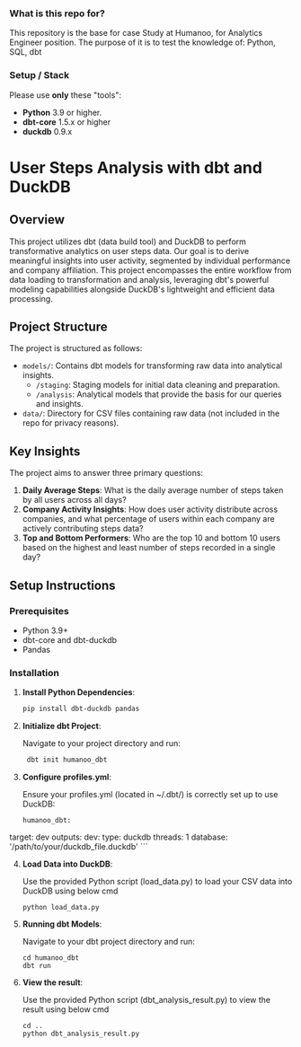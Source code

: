 ### What is this repo for?
This repository is the base for case Study at Humanoo, for Analytics Engineer position.
The purpose of it is to test the knowledge of: Python, SQL, dbt

### Setup / Stack

Please use **only** these "tools":
- **Python** 3.9 or higher.
- **dbt-core** 1.5.x or higher
- **duckdb** 0.9.x
# User Steps Analysis with dbt and DuckDB

## Overview

This project utilizes dbt (data build tool) and DuckDB to perform transformative analytics on user steps data. Our goal is to derive meaningful insights into user activity, segmented by individual performance and company affiliation. This project encompasses the entire workflow from data loading to transformation and analysis, leveraging dbt's powerful modeling capabilities alongside DuckDB's lightweight and efficient data processing.

## Project Structure

The project is structured as follows:

- `models/`: Contains dbt models for transforming raw data into analytical insights.
  - `/staging`: Staging models for initial data cleaning and preparation.
  - `/analysis`: Analytical models that provide the basis for our queries and insights.
- `data/`: Directory for CSV files containing raw data (not included in the repo for privacy reasons).


## Key Insights

The project aims to answer three primary questions:

1. **Daily Average Steps**: What is the daily average number of steps taken by all users across all days?
2. **Company Activity Insights**: How does user activity distribute across companies, and what percentage of users within each company are actively contributing steps data?
3. **Top and Bottom Performers**: Who are the top 10 and bottom 10 users based on the highest and least number of steps recorded in a single day?

## Setup Instructions

### Prerequisites

- Python 3.9+
- dbt-core and dbt-duckdb
- Pandas

### Installation

1. **Install Python Dependencies**:

   ```bash
   pip install dbt-duckdb pandas
   ```

2. **Initialize dbt Project**:

    Navigate to your project directory and run:

   ```bash
    dbt init humanoo_dbt
   ```  

3. **Configure profiles.yml**:

    Ensure your profiles.yml (located in ~/.dbt/) is correctly set up to use DuckDB:

    ```
    humanoo_dbt:
  target: dev
  outputs:
    dev:
      type: duckdb
      threads: 1
      database: '/path/to/your/duckdb_file.duckdb'
    ```

4. **Load Data into DuckDB**:

    Use the provided Python script (load_data.py) to load your CSV data into DuckDB using below cmd

    ```
    python load_data.py
    ```

5. **Running dbt Models**:

    Navigate to your dbt project directory and run:

    ```
    cd humanoo_dbt
    dbt run
    ```

6. **View the result**:

    Use the provided Python script (dbt_analysis_result.py) to view the result using below cmd

    ```
    cd ..
    python dbt_analysis_result.py
    ```